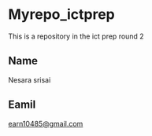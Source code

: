 # Myrepo_ictprep
This is a repository  in the ict prep round 2

## Name
Nesara srisai


## Eamil
earn10485@gmail.com

